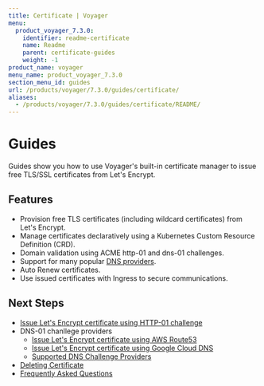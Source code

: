 ```yaml
---
title: Certificate | Voyager
menu:
  product_voyager_7.3.0:
    identifier: readme-certificate
    name: Readme
    parent: certificate-guides
    weight: -1
product_name: voyager
menu_name: product_voyager_7.3.0
section_menu_id: guides
url: /products/voyager/7.3.0/guides/certificate/
aliases:
  - /products/voyager/7.3.0/guides/certificate/README/
---
```


# Guides

Guides show you how to use Voyager's built-in certificate manager to issue free TLS/SSL certificates from Let's Encrypt.

## Features
- Provision free TLS certificates (including wildcard certificates) from Let's Encrypt.
- Manage certificates declaratively using a Kubernetes Custom Resource Definition (CRD).
- Domain validation using ACME http-01 and dns-01 challenges.
- Support for many popular [DNS providers](/docs/guides/certificate/dns/providers.md).
- Auto Renew certificates.
- Use issued certificates with Ingress to secure communications.

## Next Steps
- [Issue Let's Encrypt certificate using HTTP-01 challenge](/docs/guides/certificate/http/overview.md)
- DNS-01 chanllege providers
  - [Issue Let's Encrypt certificate using AWS Route53](/docs/guides/certificate/dns/route53.md)
  - [Issue Let's Encrypt certificate using Google Cloud DNS](/docs/guides/certificate/dns/google-cloud.md)
  - [Supported DNS Challenge Providers](/docs/guides/certificate/dns/providers.md)
- [Deleting Certificate](/docs/guides/certificate/delete.md)
- [Frequently Asked Questions](/docs/guides/certificate/faq.md)
